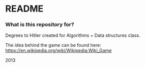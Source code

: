 # README #

### What is this repository for? ###

Degrees to Hitler created for Algorithms + Data structures class.

The idea behind the game can be found here: https://en.wikipedia.org/wiki/Wikipedia:Wiki_Game

2013